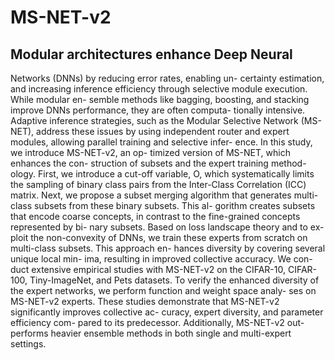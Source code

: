 # MS-NET-v2
## Modular architectures enhance Deep Neural
Networks (DNNs) by reducing error rates, enabling un-
certainty estimation, and increasing inference efficiency
through selective module execution. While modular en-
semble methods like bagging, boosting, and stacking
improve DNNs performance, they are often computa-
tionally intensive. Adaptive inference strategies, such
as the Modular Selective Network (MS-NET), address
these issues by using independent router and expert
modules, allowing parallel training and selective infer-
ence. In this study, we introduce MS-NET-v2, an op-
timized version of MS-NET, which enhances the con-
struction of subsets and the expert training method-
ology. First, we introduce a cut-off variable, O, which
systematically limits the sampling of binary class pairs
from the Inter-Class Correlation (ICC) matrix. Next,
we propose a subset merging algorithm that generates
multi-class subsets from these binary subsets. This al-
gorithm creates subsets that encode coarse concepts, in
contrast to the fine-grained concepts represented by bi-
nary subsets. Based on loss landscape theory and to ex-
ploit the non-convexity of DNNs, we train these experts
from scratch on multi-class subsets. This approach en-
hances diversity by covering several unique local min-
ima, resulting in improved collective accuracy. We con-
duct extensive empirical studies with MS-NET-v2 on
the CIFAR-10, CIFAR-100, Tiny-ImageNet, and Pets
datasets. To verify the enhanced diversity of the expert
networks, we perform function and weight space analy-
ses on MS-NET-v2 experts. These studies demonstrate
that MS-NET-v2 significantly improves collective ac-
curacy, expert diversity, and parameter efficiency com-
pared to its predecessor. Additionally, MS-NET-v2 out-
performs heavier ensemble methods in both single and
multi-expert settings.
